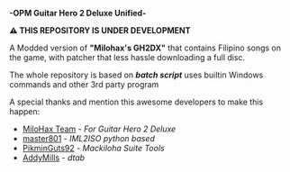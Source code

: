 **-OPM Guitar Hero 2 Deluxe Unified-**

**⚠️ THIS REPOSITORY IS UNDER DEVELOPMENT**

A Modded version of **"Milohax's GH2DX"** that contains Filipino songs on the game, with patcher that less hassle downloading a full disc.

The whole repository is based on _**batch script**_ uses builtin Windows commands and other 3rd party program

A special thanks and mention this awesome developers to make this happen:

* [MiloHax Team](https://github.com/orgs/hmxmilohax) - _For Guitar Hero 2 Deluxe_
* [master801](https://github.com/master801/iml2iso) - _IML2ISO python based_
* [PikminGuts92](https://github.com/PikminGuts92/Mackiloha) - _Mackiloha Suite Tools_
* [AddyMills](https://github.com/AddyMills) - _dtab_


